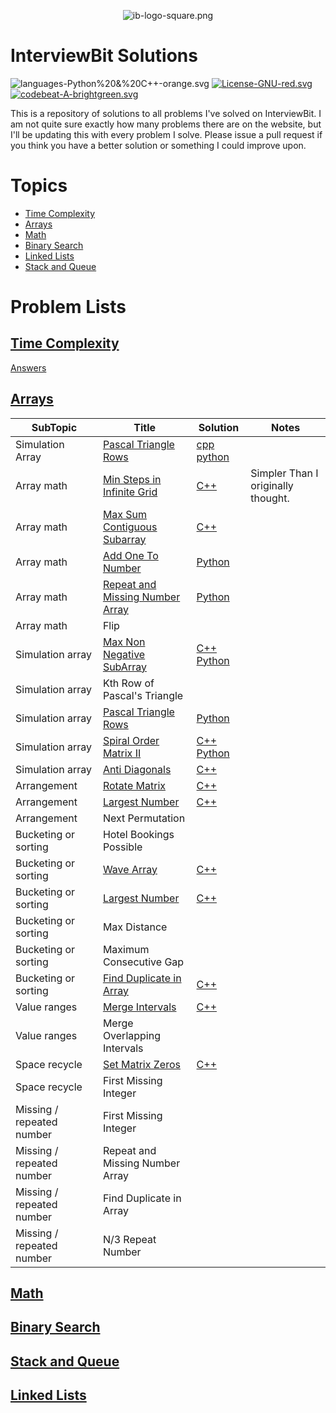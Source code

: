 <p align="center">
<img src="img/ib-logo-square.png" alt="ib-logo-square.png">
</p>

# InterviewBit Solutions

![languages-Python%20&%20C++-orange.svg](https://img.shields.io/badge/languages-Python%20&%20C++-orange.svg) [![License-GNU-red.svg](https://img.shields.io/badge/License-GNU-red.svg)](https://img.shields.io/badge/License-GNU-red.svg) [![codebeat-A-brightgreen.svg](https://img.shields.io/badge/codebeat-A-brightgreen.svg)](https://codebeat.co/projects/github-com-alex-keyes-interviewbit) 

This is a repository of solutions to all problems I've solved on InterviewBit. I am not quite sure exactly how many problems there are on the website, but I'll be updating this with every problem I solve. Please issue a pull request if you think you have a better solution or something I could improve upon.

# Topics

*   [Time Complexity](https://github.com/Alex-Keyes/InterviewBit#Time+Complexity)
*   [Arrays](https://github.com/Alex-Keyes/InterviewBit#Arrays)
*   [Math](https://github.com/Alex-Keyes/InterviewBit#Math)
*   [Binary Search](https://github.com/Alex-Keyes/InterviewBit#Binary+Search)
*   [Linked Lists](https://github.com/Alex-Keyes/InterviewBit#Linked+Lists)
*   [Stack and Queue](https://github.com/Alex-Keyes/InterviewBit#Stack+and+Queue)

# Problem Lists
## [Time Complexity](https://www.interviewbit.com/courses/programming/topics/time-complexity/)
[Answers](https://github.com/Alex-Keyes/InterviewBit/blob/master/timeComplexity.md)

## [Arrays](https://www.interviewbit.com/courses/programming/topics/arrays)
| SubTopic | Title | Solution | Notes |
| ---      | ---   | ---      | ---   |
| Simulation Array          | [Pascal Triangle Rows](https://www.interviewbit.com/problems/pascal-triangle-rows/) | [cpp](./C++/generatePascal.cpp) [python](./Python/generatePascal.py) |
| Array math                | [Min Steps in Infinite Grid](https://www.interviewbit.com/problems/min-steps-in-infinite-grid/)           | [C++](/C++/coverPoints.cpp)                                        | Simpler Than I originally thought. |
| Array math                | [Max Sum Contiguous Subarray](https://www.interviewbit.com/problems/max-sum-contiguous-subarray/)         | [C++](/C++/maxSubArray.cpp)                                        |                                    |
| Array math                | [Add One To Number](https://www.interviewbit.com/problems/add-one-to-number/)                             | [Python](/Python/addone.py)                                        |                                    |
| Array math                | [Repeat and Missing Number Array](https://www.interviewbit.com/problems/repeat-and-missing-number-array/) | [Python](/Python/repeatedNumber.py)                                |                                    |
| Array math                | Flip                                                                                                      |                                                                    |                                    |
| Simulation array          | [Max Non Negative SubArray](https://www.interviewbit.com/problems/max-non-negative-subarray/)             | [C++](/C++/maxSet.cpp) [Python](file:Python/maxSet.py)             |                                    |
| Simulation array          | Kth Row of Pascal's Triangle                                                                              |                                                                    |                                    |
| Simulation array          | [Pascal Triangle Rows](https://www.interviewbit.com/problems/pascal-triangle-rows/)                       | [Python](/Python/generatePascal.py)                                |                                    |
| Simulation array          | [Spiral Order Matrix II](https://www.interviewbit.com/problems/spiral-order-matrix-ii/)                   | [C++](/C++/generateMatrix.cpp) [Python](/Python/generateMatrix.py) |                                    |
| Simulation array          | [Anti Diagonals](https://www.interviewbit.com/problems/anti-diagonals/)                                   | [C++](/C++/diagonal.cpp)                                           |                                    |
| Arrangement               | [Rotate Matrix](https://www.interviewbit.com/problems/rotate-matrix/)                                     | [C++](/C++/rotate.cpp)                                             |                                    |
| Arrangement               | [Largest Number](https://www.interviewbit.com/problems/largest-number/)                                   | [C++](C++/largestNum.cpp)                                          |                                    |
| Arrangement               | Next Permutation                                                                                          |                                                                    |                                    |
| Bucketing or sorting      | Hotel Bookings Possible                                                                                   |                                                                    |                                    |
| Bucketing or sorting      | [Wave Array](https://www.interviewbit.com/problems/wave-array/)                                           | [C++](/C++/wave.cpp)                                               |                                    |
| Bucketing or sorting      | [Largest Number]([https://www.interviewbit.com/problems/largest-number/)                                  | [C++](/C++/largestNum.cpp)                                         |                                    |
| Bucketing or sorting      | Max Distance                                                                                              |                                                                    |                                    |
| Bucketing or sorting      | Maximum Consecutive Gap                                                                                   |                                                                    |                                    |
| Bucketing or sorting      | [Find Duplicate in Array](https://www.interviewbit.com/problems/find-duplicate-in-array/)                 | [C++](/C++/repeatedNum.cpp)                                        |                                    |
| Value ranges              | [Merge Intervals](https://www.interviewbit.com/problems/merge-intervals/)                                 | [C++](/C++/mergeIntervals.cpp)                                     |                                    |
| Value ranges              | Merge Overlapping Intervals                                                                               |                                                                    |                                    |
| Space recycle             | [Set Matrix Zeros](https://www.interviewbit.com/problems/set-matrix-zeros/)                               | [C++](/C++/setMatrixZeros.cpp)                                     |                                    |
| Space recycle             | First Missing Integer                                                                                     |                                                                    |                                    |
| Missing / repeated number | First Missing Integer                                                                                     |                                                                    |                                    |
| Missing / repeated number | Repeat and Missing Number Array                                                                           |                                                                    |                                    |
| Missing / repeated number | Find Duplicate in Array                                                                                   |                                                                    |                                    |
| Missing / repeated number | N/3 Repeat Number                                                                                         |                                                                    |                                    |
## [Math](http://interviewbit.com/courses/programming/topics/math/)
## [Binary Search](https://www.interviewbit.com/courses/programming/topics/binary-search/)
## [Stack and Queue](https://www.interviewbit.com/courses/programming/topics/stacks-and-queues/)
## [Linked Lists](https://www.interviewbit.com/courses/programming/topics/linked-lists/)
